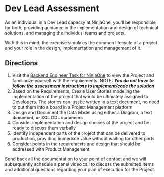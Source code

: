 # Dev Lead Assessment

As an individual in a Dev Lead capacity at NinjaOne, you'll be responsible for both, providing guidance in the implementation and design of technical solutions, and managing the individual teams and projects.

With this in mind, the exercise simulates the common lifecycle of a project and your role in the design, implementation and management of it. 

## Directions

1. Visit the [Backend Engineer Task for NinjaOne](https://github.com/NinjaRMM/backend-interview-project-app-template/blob/main/INSTRUCTIONS.md) to view the Project and familiarize yourself with the requirements. NOTE: ***You do not have to follow the assessment instructions to implement/code the solution***
3. Based on the Requirements, Create User Stories modeling the implementation of the project that would be ultimately assigned to Developers. The stories can just be written in a text document, no need to put them into a board in a Project Management platform
4. Design and Document the Data Model using either a Diagram, a text document, or SQL DDL statements
5. Consider implementation and design choices of the project and be ready to discuss them verbally
6. Identify independent parts of the project that can be delivered to production, providing immediate value without waiting for other parts
7. Consider points in the requirements and design that should be addressed with Product Management

Send back all the documentation to your point of contact and we will subsequently schedule a panel video call to discuss the submitted items and additional questions regarding your plan of execution for the Project.
